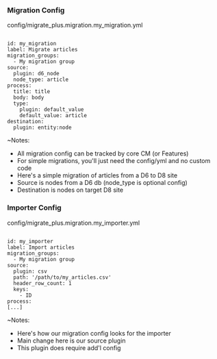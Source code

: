 ### Migration Config

config/migrate_plus.migration.my_migration.yml

<pre><code data-trim data-noescape>
id: my_migration
label: Migrate articles
migration_groups:
  - My migration group
source:
  plugin: d6_node
  node_type: article
process:
  title: title
  body: body
  type:
    plugin: default_value
    default_value: article
destination:
  plugin: entity:node
</code></pre>

~Notes:

* All migration config can be tracked by core CM (or Features)
* For simple migrations, you'll just need the config/yml and no custom code
* Here's a simple migration of articles from a D6 to D8 site
* Source is nodes from a D6 db (node_type is optional config)
* Destination is nodes on target D8 site


### Importer Config

config/migrate_plus.migration.my_importer.yml

<pre><code data-trim data-noescape>
id: my_importer
label: Import articles
migration_groups:
  - My migration group
source:
  plugin: csv
  path: '/path/to/my_articles.csv'
  header_row_count: 1
  keys:
    - ID
process:
[...]
</code></pre>

~Notes:

* Here's how our migration config looks for the importer
* Main change here is our source plugin
* This plugin does require add'l config
